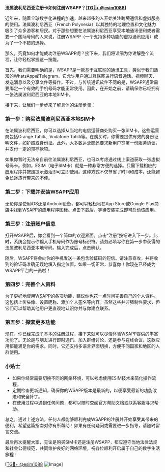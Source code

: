 **法属波利尼西亚注册卡如何注册WSAPP？[[TG💪+ @esim1088](https://t.me/s/esim1088)]**

近年来，随着全球数字化进程的加速，越来越多的人开始关注跨境通信和虚拟服务的使用。法属波利尼西亚（French Polynesia）以其独特的地理位置和文化魅力吸引了众多游客和居民。对于那些想要在法属波利尼西亚享受本地通讯便利或者需要一个国际号码的人来说，注册WSAPP（一个支持多种功能的虚拟通讯应用）成为了一个不错的选择。

那么，究竟如何才能成功注册WSAPP呢？接下来，我们将详细为你讲解整个流程，让你轻松掌握这一技能。

首先，我们需要明确的是，WSAPP是一款基于互联网的通讯工具，类似于我们熟知的WhatsApp或Telegram。它允许用户通过互联网进行语音通话、视频聊天、发送消息以及分享文件等操作。不过，与传统通讯软件不同的是，WSAPP通常需要绑定一个有效的手机号码才能正常使用。因此，在开始之前，请确保你已经拥有一张法属波利尼西亚的本地SIM卡。

接下来，让我们一步步来了解具体的注册步骤：

### 第一步：购买法属波利尼西亚本地SIM卡

在法属波利尼西亚，你可以选择从当地的电信运营商处购买一张SIM卡。这些运营商包括Orange Tahiti、Vodafone Tahiti等。在购买时，你需要提供有效的身份证明文件，如护照或身份证。此外，大多数运营商还要求新用户签署一份服务协议，并支付一定的预存款项。

如果你暂时无法亲自前往法属波利尼西亚，也可以考虑通过线上渠道获取一张虚拟号码卡。例如，ESIM（电子SIM卡）就是一种非常方便的选择。只需下载相应的应用程序并按照提示激活即可立即使用。这种方式不仅节省了时间和成本，还能避免长途旅行带来的不便。

### 第二步：下载并安装WSAPP应用

无论你是使用iOS还是Android设备，都可以轻松地在App Store或Google Play商店中找到WSAPP的应用程序图标。点击下载后，等待安装完成即可启动该应用。

### 第三步：注册账户信息

打开WSAPP后，你会看到一个简单的欢迎界面。点击“注册”按钮进入下一步。此时，系统会提示你输入手机号码作为账号标识符。请务必填写你在第一步中获得的法属波利尼西亚本地号码。输入完成后，点击确认。

随后，WSAPP将会向你的手机发送一条包含验证码的短信。请注意查收，并将收到的验证码准确无误地填入指定位置。如果一切正常，恭喜你！你现在已经成为WSAPP平台的一员啦！

### 第四步：完善个人资料

为了更好地使用WSAPP的各项功能，建议你也花一点时间完善自己的个人资料。这包括上传头像、设置昵称、添加个人签名等内容。虽然这些并非强制性要求，但它们可以帮助其他用户更直观地认识你并与你建立联系。

### 第五步：探索更多功能

现在，你已经完成了基本的注册过程，接下来就可以尽情体验WSAPP提供的丰富功能了。无论是与朋友进行即时通讯、加入群组讨论，还是参与在线会议，这款应用都能满足你的需求。同时，它还支持多语言界面切换，方便不同国家和地区的人群使用。

### 小贴士

- 如果你经常需要切换不同的网络环境，可以考虑使用ESIM技术来简化操作流程。
- 定期检查更新通知，确保你的WSAPP版本是最新的，以便享受最新的功能改进和安全补丁。
- 在使用过程中遇到任何问题，都可以随时查阅官方帮助文档或联系客服寻求帮助。

总之，通过上述方法，任何人都能够顺利完成WSAPP的注册并开始享受其带来的便利。希望这篇指南对你有所帮助！如果有任何疑问或需要进一步指导，请随时留言交流。

最后再次提醒大家，无论是购买SIM卡还是注册WSAPP，都应遵守当地法律法规和社会公德规范，共同维护良好的网络环境。祝各位顺利开启属于自己的数字生活旅程！

[[TG💪+ @esim1088](https://t.me/s/esim1088) ![Image](https://i.postimg.cc/4NQfJmqS/Snipaste-2025-05-13-00-14-12.png)]
